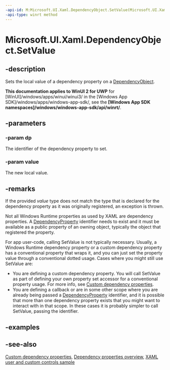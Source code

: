 ```yaml
---
-api-id: M:Microsoft.UI.Xaml.DependencyObject.SetValue(Microsoft.UI.Xaml.DependencyProperty,System.Object)
-api-type: winrt method
---
```


<!-- Method syntax
public void SetValue(Windows.UI.Xaml.DependencyProperty dp, System.Object value)
-->

# Microsoft.UI.Xaml.DependencyObject.SetValue

## -description
Sets the local value of a dependency property on a [DependencyObject](dependencyobject.md).

**This documentation applies to WinUI 2 for UWP** for [WinUI]/windows/apps/winui/winui3/ in the [Windows App SDK]/windows/apps/windows-app-sdk/, see the **[Windows App SDK namespaces]/windows/windows-app-sdk/api/winrt/**.

## -parameters
### -param dp
The identifier of the dependency property to set.

### -param value
The new local value.

## -remarks
If the provided *value* type does not match the type that is declared for the dependency property as it was originally registered, an exception is thrown.

Not all Windows Runtime properties as used by XAML are dependency properties. A [DependencyProperty](dependencyproperty.md) identifier needs to exist and it must be available as a public property of an owning object, typically the object that registered the property.

For app user-code, calling SetValue is not typically necessary. Usually, a Windows Runtime dependency property or a custom dependency property has a conventional property that wraps it, and you can just set the property value through a conventional dotted usage. Cases where you might still use SetValue are:
+ You are defining a custom dependency property. You will call SetValue as part of defining your own property set accessor for a conventional property usage. For more info, see [Custom dependency properties](/windows/uwp/xaml-platform/custom-dependency-properties).
+ You are defining a callback or are in some other scope where you are already being passed a [DependencyProperty](dependencyproperty.md) identifier, and it is possible that more than one dependency property exists that you might want to interact with in that scope. In these cases it is probably simpler to call SetValue, passing the identifier.


## -examples

## -see-also
[Custom dependency properties](/windows/uwp/xaml-platform/custom-dependency-properties), [Dependency properties overview](/windows/uwp/xaml-platform/dependency-properties-overview), [XAML user and custom controls sample](https://github.com/microsoftarchive/msdn-code-gallery-microsoft/tree/master/Official%20Windows%20Platform%20Sample/Windows%208.1%20Store%20app%20samples/99866-Windows%208.1%20Store%20app%20samples/XAML%20user%20and%20custom%20controls%20sample)
